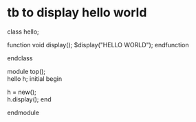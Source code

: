 # tb to display hello world

class hello;
  
  function void display();
    $display("HELLO WORLD");
  endfunction
  
endclass

module top();  
  hello h;
  initial
    begin
   
  h = new();   
  h.display();
    end
  
endmodule

